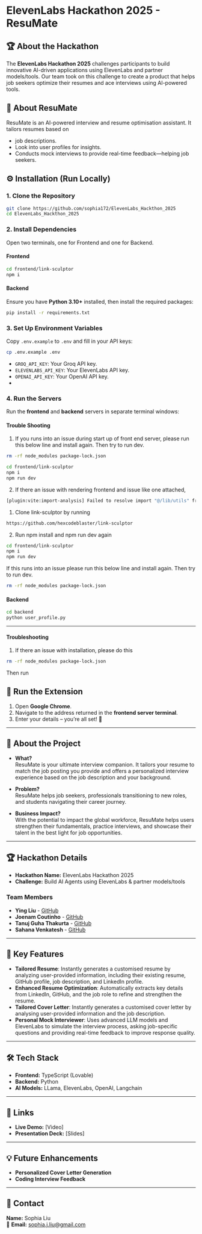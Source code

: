 # ElevenLabs Hackathon 2025 - ResuMate  

## 🏆 About the Hackathon  
The **ElevenLabs Hackathon 2025** challenges participants to build innovative AI-driven applications using ElevenLabs and partner models/tools. Our team took on this challenge to create a product that helps job seekers optimize their resumes and ace interviews using AI-powered tools.  

## 🚀 About ResuMate  
ResuMate is an AI-powered interview and resume optimisation assistant. 
It tailors resumes based on 
- job descriptions. 
- Look into user profiles for insights.
- Conducts mock interviews to provide real-time feedback—helping job seekers.  


## ⚙️ Installation (Run Locally)  

### 1. Clone the Repository  
```bash
git clone https://github.com/sophia172/ElevenLabs_Hackthon_2025
cd ElevenLabs_Hackthon_2025
```

### 2. Install Dependencies  
Open two terminals, one for Frontend and one for Backend.
#### Frontend  
```bash
cd frontend/link-sculptor
npm i
```

#### Backend  
Ensure you have **Python 3.10+** installed, then install the required packages:  
```bash
pip install -r requirements.txt
```

### 3. Set Up Environment Variables  
Copy `.env.example` to `.env` and fill in your API keys:  
```bash
cp .env.example .env
```
- `GROQ_API_KEY`: Your Groq API key.  
- `ELEVENLABS_API_KEY`: Your ElevenLabs API key.  
- `OPENAI_API_KEY`: Your OpenAI API key.  
- 
### 4. Run the Servers  
Run the **frontend** and **backend** servers in separate terminal windows:  

#### Trouble Shooting  

1. If you runs into an issue during start up of front end server, please run this below line and install again. Then try to run dev.
```bash
rm -rf node_modules package-lock.json
```
```bash
cd frontend/link-sculptor
npm i
npm run dev
```
2. If there an issue with rendering frontend and issue like one attached, 
```bash
[plugin:vite:import-analysis] Failed to resolve import "@/lib/utils" from "src/components/ui/card.tsx". Does the file exist?
```
1. Clone link-sculptor by running 
```bash
https://github.com/hexcodeblaster/link-sculptor
```
2. Run npm install and npm run dev again 
```bash
cd frontend/link-sculptor
npm i
npm run dev
```
If this runs into an issue please run this below line and install again. Then try to run dev.
```bash
rm -rf node_modules package-lock.json
```

#### Backend  
```bash
cd backend
python user_profile.py
```

---


#### Troubleshooting
1. If there an issue with installation, please do this 
```bash
rm -rf node_modules package-lock.json
```
Then run 



## 📑 Run the Extension  
1. Open **Google Chrome**.  
2. Navigate to the address returned in the **frontend server terminal**.  
3. Enter your details – you’re all set! 🚀  

---

## 🚀 About the Project  

- **What?**  
  ResuMate is your ultimate interview companion. It tailors your resume to match the job posting you provide and offers a personalized interview experience based on the job description and your background.  

- **Problem?**  
  ResuMate helps job seekers, professionals transitioning to new roles, and students navigating their career journey.  

- **Business Impact?**  
  With the potential to impact the global workforce, ResuMate helps users strengthen their fundamentals, practice interviews, and showcase their talent in the best light for job opportunities.  

---

## 🏆 Hackathon Details  

- **Hackathon Name:** ElevenLabs Hackathon 2025  
- **Challenge:** Build AI Agents using ElevenLabs & partner models/tools  

### Team Members  
- **Ying Liu** - [GitHub](https://github.com/sophia172)  
- **Joenam Coutinho** - [GitHub](https://github.com/joenamcoutinho)  
- **Tanuj Guha Thakurta** - [GitHub](https://github.com/hexcodeblaster)  
- **Sahana Venkatesh** - [GitHub](https://github.com/Sahanave)  

---

## 🎯 Key Features  
- **Tailored Resume**: Instantly generates a customised resume by analyzing user-provided information, including their existing resume, GitHub profile, job description, and LinkedIn profile.
- **Enhanced Resume Optimization**: Automatically extracts key details from LinkedIn, GitHub, and the job role to refine and strengthen the resume.  
- **Tailored Cover Letter**: Instantly generates a customised cover letter by analysing user-provided information and the job description.
- **Personal Mock Interviewer**: Uses advanced LLM models and ElevenLabs to simulate the interview process, asking job-specific questions and providing real-time feedback to improve response quality.
---

## 🛠️ Tech Stack  

- **Frontend:** TypeScript (Lovable)  
- **Backend:** Python  
- **AI Models:** LLama, ElevenLabs, OpenAI, Langchain
---

## 🔗 Links  

- **Live Demo:** [Video]  
- **Presentation Deck:** [Slides]  

---

## 💡 Future Enhancements  

- **Personalized Cover Letter Generation**  
- **Coding Interview Feedback**  

---

## 📧 Contact  

**Name:** Sophia Liu  
📩 **Email:** sophia.j.liu@gmail.com  
